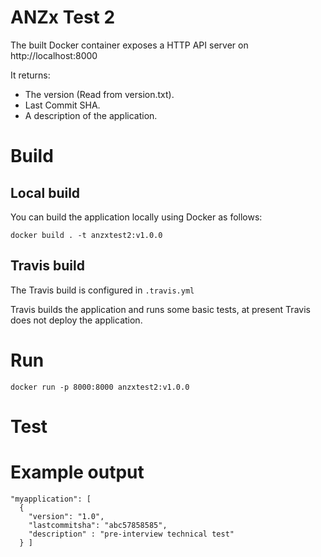 # ANZx Test 2

The built Docker container exposes a HTTP API server on http://localhost:8000

It returns:

- The version (Read from version.txt).
- Last Commit SHA.
- A description of the application.

# Build

## Local build

You can build the application locally using Docker as follows:

```
docker build . -t anzxtest2:v1.0.0
```

## Travis build

The Travis build is configured in `.travis.yml`

Travis builds the application and runs some basic tests, at present Travis does not deploy the application.

# Run

```
docker run -p 8000:8000 anzxtest2:v1.0.0
```


# Test




# Example output

```
"myapplication": [
  {
    "version": "1.0",
    "lastcommitsha": "abc57858585",
    "description" : "pre-interview technical test"
  } ]
```